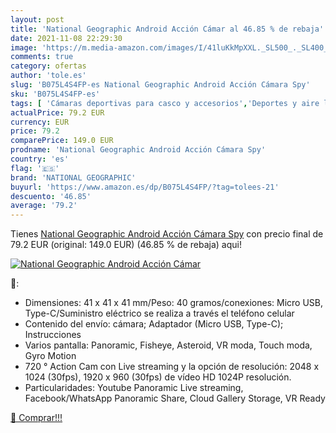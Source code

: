 ```yaml
---
layout: post
title: 'National Geographic Android Acción Cámar al 46.85 % de rebaja'
date: 2021-11-08 22:29:30
image: 'https://m.media-amazon.com/images/I/41luKkMpXXL._SL500_._SL400_.jpg'
comments: true
category: ofertas
author: 'tole.es'
slug: 'B075L4S4FP-es National Geographic Android Acción Cámara Spy'
sku: 'B075L4S4FP-es'
tags: [ 'Cámaras deportivas para casco y accesorios','Deportes y aire libre','Electrónica','Electrónica y dispositivos para el deporte','Fotografía y videocámaras','Videocámaras','android','national geographic', ]
actualPrice: 79.2 EUR
currency: EUR
price: 79.2
comparePrice: 149.0 EUR
prodname: 'National Geographic Android Acción Cámara Spy'
country: 'es'
flag: '🇪🇸'
brand: 'NATIONAL GEOGRAPHIC'
buyurl: 'https://www.amazon.es/dp/B075L4S4FP/?tag=tolees-21'
descuento: '46.85'
average: '79.2'
---
```


Tienes [National Geographic Android Acción Cámara Spy](https://www.amazon.es/dp/B075L4S4FP/?tag=tolees-21) con precio final de  79.2 EUR (original: 149.0 EUR) (46.85 %  de rebaja) aqui!

[![National Geographic Android Acción Cámar](https://m.media-amazon.com/images/I/41luKkMpXXL._SL500_._SL400_.jpg)](https://www.amazon.es/dp/B075L4S4FP/?tag=tolees-21)

🔎:

- Dimensiones: 41 x 41 x 41 mm/Peso: 40 gramos/conexiones: Micro USB, Type-C/Suministro eléctrico se realiza a través el teléfono celular
- Contenido del envío: cámara; Adaptador (Micro USB, Type-C); Instrucciones
- Varios pantalla: Panoramic, Fisheye, Asteroid, VR moda, Touch moda, Gyro Motion
- 720 ° Action Cam con Live streaming y la opción de resolución: 2048 x 1024 (30fps), 1920 x 960 (30fps) de vídeo HD 1024P resolución.
- Particularidades: Youtube Panoramic Live streaming, Facebook/WhatsApp Panoramic Share, Cloud Gallery Storage, VR Ready

[🛒 Comprar!!!](https://www.amazon.es/dp/B075L4S4FP/?tag=tolees-21)
